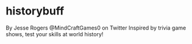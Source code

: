 # historybuff
By Jesse Rogers @MindCraftGames0 on Twitter
Inspired by trivia game shows, test your skills at world history!
